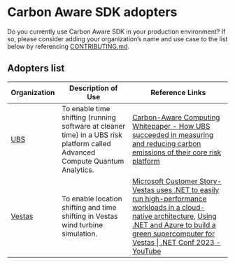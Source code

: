 # Carbon Aware SDK adopters

Do you currently use Carbon Aware SDK in your production environment?
If so, please consider adding your organization’s name and use case to the list below by referencing [CONTRIBUTING.md](../CONTRIBUTING.md).


## Adopters list

| Organization                                                 | Description of Use                                                                                                                                                                                       | Reference Links                                                                                                                                                                                                                                                                                                                                                                                                  |
|--------------------------------------------------------------|----------------------------------------------------------------------------------------------------------------------------------------------------------------------------------------------------------|------------------------------------------------------------------------------------------------------------------------------------------------------------------------------------------------------------------------------------------------------------------------------------------------------------------------------------------------------------------------------------------------------------------|
| [UBS](https://www.ubs.com)                                   | To enable time shifting (running software at cleaner time) in a UBS risk platform called Advanced Compute Quantum Analytics.                                                                             | [Carbon-Aware Computing Whitepaper - How UBS succeeded in measuring and reducing carbon emissions of their core risk platform](https://greensoftware.foundation/articles/carbon-aware-computing-whitepaper-how-ubs-succeeded-in-measuring-and-reducing-car)                                                                                                                                                      |
| [Vestas](https://www.vestas.com)                             | To enable location shifting and time shifting in Vestas wind turbine simulation.                                                                                                                         | [Microsoft Customer Story-Vestas uses .NET to easily run high-performance workloads in a cloud-native architecture](https://customers.microsoft.com/en-in/story/1700690084732107853-vestas-energy-net), [Using .NET and Azure to build a green supercomputer for Vestas \| .NET Conf 2023 - YouTube](https://www.youtube.com/watch?v=4zKSSK8BdN8)                                                                |

